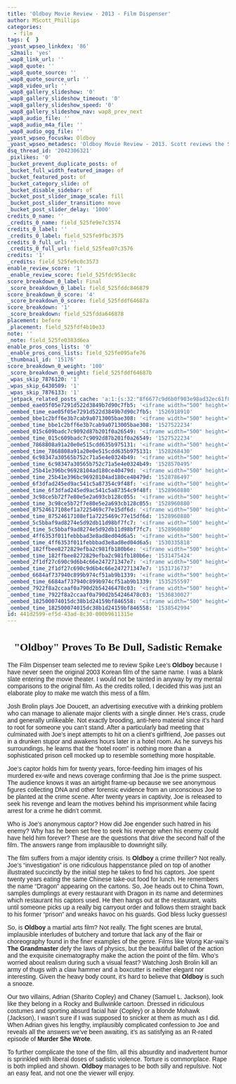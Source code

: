```yaml
---
title: 'Oldboy Movie Review - 2013 - Film Dispenser'
author: MScott_Phillips
categories:
  - film
tags: {  }
_yoast_wpseo_linkdex: '86'
_s2mail: 'yes'
_wap8_link_url: ''
_wap8_quote: ''
_wap8_quote_source: ''
_wap8_quote_source_url: ''
_wap8_video_url: ''
_wap8_gallery_slideshow: '0'
_wap8_gallery_slideshow_timeout: '0'
_wap8_gallery_slideshow_speed: '0'
_wap8_gallery_slideshow_nav: wap8_prev_next
_wap8_audio_file: ''
_wap8_audio_m4a_file: ''
_wap8_audio_ogg_file: ''
_yoast_wpseo_focuskw: Oldboy
_yoast_wpseo_metadesc: 'Oldboy Movie Review - 2013. Scott reviews the Spike Lee remake of Oldboy starring Josh Brolin.'
dsq_thread_id: '2042306321'
_pixlikes: '0'
_bucket_prevent_duplicate_posts: of
_bucket_full_width_featured_image: of
_bucket_featured_post: of
_bucket_category_slide: of
_bucket_disable_sidebar: of
_bucket_post_slider_image_scale: fill
_bucket_post_slider_transition: move
_bucket_post_slider_delay: '1000'
credits_0_name: ''
_credits_0_name: field_525fe9e7c3574
credits_0_label: ''
_credits_0_label: field_525fe9fbc3575
credits_0_full_url: ''
_credits_0_full_url: field_525fea07c3576
credits: '1'
_credits: field_525fe9c0c3573
enable_review_score: '1'
_enable_review_score: field_525fdc951ec8c
score_breakdown_0_label: Final
_score_breakdown_0_label: field_525fddc846879
score_breakdown_0_score: '4'
_score_breakdown_0_score: field_525fddf64687a
score_breakdown: '1'
_score_breakdown: field_525fdda646878
placement: before
_placement: field_525fdf4b10e33
note: ''
_note: field_525fe0383d6ea
enable_pros_cons_lists: '0'
_enable_pros_cons_lists: field_525fe095afe76
_thumbnail_id: '15176'
score_breakdown_0_weight: '100'
_score_breakdown_0_weight: field_525fddf64687b
_wpas_skip_7876120: '1'
_wpas_skip_6430509: '1'
_wpas_skip_7876133: '1'
_jetpack_related_posts_cache: 'a:1:{s:32:"8f6677c9d6b0f903e98ad32ec61f8deb";a:2:{s:7:"expires";i:1461497390;s:7:"payload";a:3:{i:0;a:1:{s:2:"id";i:12288;}i:1;a:1:{s:2:"id";i:12277;}i:2;a:1:{s:2:"id";i:13106;}}}}'
_oembed_eae05f05e7291d522d3849b7d90c7fb5: '<iframe width="500" height="281" src="https://www.youtube.com/embed/9teNKmm9R3k?start=3&feature=oembed" frameborder="0" allow="autoplay; encrypted-media" allowfullscreen></iframe>'
_oembed_time_eae05f05e7291d522d3849b7d90c7fb5: '1526918910'
_oembed_bbe1c2bff6e3b7cab9a0713005bae308: '<iframe width="500" height="281" src="https://www.youtube.com/embed/_DTbx7c7ez8?feature=oembed" frameborder="0" allow="autoplay; encrypted-media" allowfullscreen></iframe>'
_oembed_time_bbe1c2bff6e3b7cab9a0713005bae308: '1527522234'
_oembed_015c609badc7c9092d87b201f0a26549: '<iframe width="500" height="281" src="https://www.youtube.com/embed/dkhBDhQ4OxM?feature=oembed" frameborder="0" allow="autoplay; encrypted-media" allowfullscreen></iframe>'
_oembed_time_015c609badc7c9092d87b201f0a26549: '1527522234'
_oembed_7868808a91a20e0e515cdd635b975131: '<iframe width="500" height="281" src="https://www.youtube.com/embed/PEZ2r1YGKSA?feature=oembed" frameborder="0" allow="autoplay; encrypted-media" allowfullscreen></iframe>'
_oembed_time_7868808a91a20e0e515cdd635b975131: '1528268430'
_oembed_6c98347a30565b752c71a5e4e0324b49: '<iframe width="500" height="281" src="https://www.youtube.com/embed/FhwktRDG_aQ?feature=oembed" frameborder="0" allow="autoplay; encrypted-media" allowfullscreen></iframe>'
_oembed_time_6c98347a30565b752c71a5e4e0324b49: '1528570495'
_oembed_25b41e396bc96928104ad180ce40479d: '<iframe width="500" height="281" src="https://www.youtube.com/embed/MFWF9dU5Zc0?feature=oembed" frameborder="0" allow="autoplay; encrypted-media" allowfullscreen></iframe>'
_oembed_time_25b41e396bc96928104ad180ce40479d: '1528786497'
_oembed_6f3dfad245ed9ac541c5a87354c9f48f: '<iframe width="500" height="281" src="https://www.youtube.com/embed/rTMINaybeyE?feature=oembed" frameborder="0" allow="autoplay; encrypted-media" allowfullscreen></iframe>'
_oembed_time_6f3dfad245ed9ac541c5a87354c9f48f: '1528960880'
_oembed_3c98ce5b72f7e80e5e2a693cb128c055: '<iframe width="500" height="281" src="https://www.youtube.com/embed/j7RHHPN4gII?feature=oembed" frameborder="0" allow="autoplay; encrypted-media" allowfullscreen></iframe>'
_oembed_time_3c98ce5b72f7e80e5e2a693cb128c055: '1528960880'
_oembed_87524617108ef1a7225469c77e15df6d: '<iframe width="500" height="281" src="https://www.youtube.com/embed/bP8vCXPo-BA?feature=oembed" frameborder="0" allow="autoplay; encrypted-media" allowfullscreen></iframe>'
_oembed_time_87524617108ef1a7225469c77e15df6d: '1528960880'
_oembed_5c5bbaf9ad8274e5d92db11d98bf7fc7: '<iframe width="500" height="281" src="https://www.youtube.com/embed/yqAS2lPISa8?feature=oembed" frameborder="0" allow="autoplay; encrypted-media" allowfullscreen></iframe>'
_oembed_time_5c5bbaf9ad8274e5d92db11d98bf7fc7: '1528960880'
_oembed_4ff6353f011febbbad3e8ad8ed04d6a5: '<iframe width="500" height="281" src="https://www.youtube.com/embed/HikYI0jIAwU?feature=oembed" frameborder="0" allow="autoplay; encrypted-media" allowfullscreen></iframe>'
_oembed_time_4ff6353f011febbbad3e8ad8ed04d6a5: '1530335818'
_oembed_182ffbee8272829efba2c981fb180b6e: '<iframe width="500" height="281" src="https://www.youtube.com/embed/Seg_yBYPjG4?feature=oembed" frameborder="0" allow="autoplay; encrypted-media" allowfullscreen></iframe>'
_oembed_time_182ffbee8272829efba2c981fb180b6e: '1531475424'
_oembed_2f1df27c690c9d6b4c66e247271347e7: '<iframe width="500" height="281" src="https://www.youtube.com/embed/9XxLHyzsB_Q?feature=oembed" frameborder="0" allow="autoplay; encrypted-media" allowfullscreen></iframe>'
_oembed_time_2f1df27c690c9d6b4c66e247271347e7: '1531716737'
_oembed_6684af737940c899b974cf51ab9b1339: '<iframe width="500" height="281" src="https://www.youtube.com/embed/gp-8oB53P7k?feature=oembed" frameborder="0" allow="autoplay; encrypted-media" allowfullscreen></iframe>'
_oembed_time_6684af737940c899b974cf51ab9b1339: '1535255597'
_oembed_7922f8a2ccaaf0a790d2b54246478c03: '<iframe width="500" height="281" src="https://www.youtube.com/embed/AWvUNABT8sg?feature=oembed" frameborder="0" allow="autoplay; encrypted-media" allowfullscreen></iframe>'
_oembed_time_7922f8a2ccaaf0a790d2b54246478c03: '1536830027'
_oembed_182500074015dc38b1d24159bf846558: '<iframe width="500" height="281" src="https://www.youtube.com/embed/USPd0vX2sdc?feature=oembed" frameborder="0" allow="autoplay; encrypted-media" allowfullscreen></iframe>'
_oembed_time_182500074015dc38b1d24159bf846558: '1538542994'
id: 441d2599-ef5d-43ad-8c30-000b9611315e
---
```

<h1 style="text-align: center;" align="CENTER"><b><span style="font-family: 'Times New Roman', serif; font-size: x-large;">"Oldboy" Proves To Be Dull, </span></b><span style="font-family: 'Times New Roman', serif;"><span style="font-size: x-large;"><b>Sadistic Remake</b></span></span></h1>
<p><span style="font-family: Arial, sans-serif;">The Film Dispenser team selected me to review Spike Lee’s <b>Oldboy </b>because I have never seen the original 2003 Korean film of the same name. I was a blank slate entering the movie theater. I would not be tainted in anyway by my mental comparisons to the original film. As the credits rolled, I decided this was just an elaborate ploy to make me watch this mess of a film.</span></p>
<p><span style="font-family: Arial, sans-serif;">Josh Brolin plays Joe Doucett, an advertising executive with a drinking problem who can manage to alienate major clients with a single dinner. He’s crass, crude and generally unlikeable. Not exactly brooding, anti-hero material since it’s hard to root for someone you can’t stand. After a particularly bad meeting that culminated with Joe’s inept attempts to hit on a client’s girlfriend, Joe passes out in a drunken stupor and awakens hours later in a hotel room. As he surveys his surroundings, he learns that the “hotel room” is nothing more than a sophisticated prison cell mocked up to resemble something more hospitable.</span></p>
<p><span style="font-family: Arial, sans-serif;">Joe’s captor holds him for twenty years, force-feeding him images of his murdered ex-wife and news coverage confirming that Joe is the prime suspect. The audience knows it was an airtight frame-up because we see anonymous figures collecting DNA and other forensic evidence from an unconscious Joe to be planted at the crime scene. After twenty years in captivity, Joe is released to seek his revenge and learn the motives behind his imprisonment while facing arrest for a crime he didn’t commit.</span></p>
<p><span style="font-family: Arial, sans-serif;">Who is Joe’s anonymous captor? How did Joe engender such hatred in his enemy? Why has he been set free to seek his revenge when his enemy could have held him forever? These are the questions that drive the second half of the film. The answers range from implausible to downright silly. </span></p>
<p><span style="font-family: Arial, sans-serif;">The film suffers from a major identity crisis. Is <b>Oldboy</b> a crime thriller? Not really. Joe’s “investigation” is one ridiculous happenstance piled on top of another illustrated succinctly by the initial step he takes to find his captors. Joe spent twenty years eating the same Chinese take-out food for lunch. He remembers the name “Dragon” appearing on the cartons. So, Joe heads out to China Town, samples dumplings at every restaurant with Dragon in its name and determines which restaurant his captors used. He then hangs out at the restaurant, waits until someone picks up a really big carryout order and follows them straight back to his former “prison” and wreaks havoc on his guards. God bless lucky guesses!</span></p>
<p><span style="font-family: Arial, sans-serif;">So, is <b>Oldboy</b> a martial arts film? Not really. The fight scenes are brutal, implausible interludes of butchery and torture that lack any of the flair or choreography found in the finer examples of the genre. Films like Wong Kar-wai’s <b>The Grandmaster</b> defy the laws of physics, but the beautiful ballet of the action and the exquisite cinematography make the action the point of the film. Who’s worried about realism during such a visual feast? Watching Josh Brolin kill an army of thugs with a claw hammer and a boxcutter is neither elegant nor interesting. Given the heavy body count, it’s hard to believe that <b>Oldboy</b> is such a snooze.</span></p>
<p><span style="font-family: Arial, sans-serif;">Our two villains, Adrian (Sharito Copley) and Chaney (Samuel L. Jackson), look like they belong in a Rocky and Bullwinkle cartoon. Dressed in ridiculous costumes and sporting absurd facial hair (Copley) or a blonde Mohawk (Jackson), I wasn’t sure if I was supposed to snicker at them as much as I did. When Adrian gives his lengthy, implausibly complicated confession to Joe and reveals all the answers we’ve been awaiting, it’s as satisfying as an R-rated episode of <b>Murder She Wrote</b>. </span></p>
<p><span style="font-family: Arial, sans-serif;">To further complicate the tone of the film, all this absurdity and inadvertent humor is sprinkled with liberal doses of sadistic violence. Torture is commonplace. Rape is both implied and shown. <b>Oldboy</b> manages to be both silly and repulsive. Not an easy feat, and not one the viewer will enjoy.</span></p>
